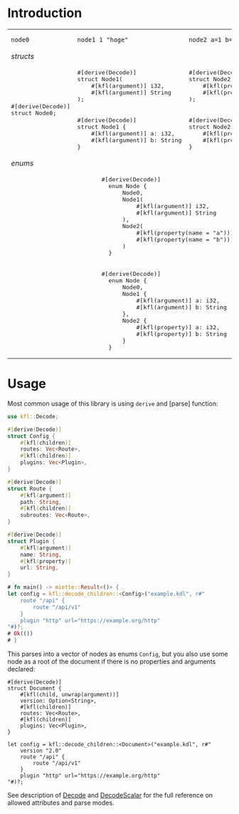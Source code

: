 # Introduction

<table>
  <tr>
    <td>
      <pre lang="kdl"><code>node0</code></pre>
    </td>
    <td>
      <pre lang="kdl"><code>node1 1 "hoge"</code></pre>
    </td>
    <td>
      <pre lang="kdl"><code>node2 a=1 b="hoge"</code></pre>
    </td>
  </tr>
  <tr>
    <td colspan=3><i>structs</i></td> 
  </tr>
  <tr>
    <td rowspan=2>
      <pre>#[derive(Decode)]
struct Node0;</pre>
    </td>
    <td>
      <pre>#[derive(Decode)]
struct Node1(
    #[kfl(argument)] i32,
    #[kfl(argument)] String
);</pre>
    </td>
    <td>
      <pre>#[derive(Decode)]
struct Node2(
    #[kfl(property(name = "a"))] i32,
    #[kfl(property(name = "b"))] String
);</pre>
    </td>
  </tr>
  <tr>
    <td>
      <pre>#[derive(Decode)]
struct Node1 {
    #[kfl(argument)] a: i32,
    #[kfl(argument)] b: String
}</pre>
    </td>
    <td>
      <pre>#[derive(Decode)]
struct Node2 {
    #[kfl(property)] a: i32,
    #[kfl(property)] b: String
}</pre>
    </td>
  </tr>
  <tr>
    <td colspan=3><i>enums</i></td> 
  </tr>
  <tr>
    <td colspan=3>
      <pre>                          #[derive(Decode)]
                            enum Node {
                                Node0,
                                Node1(
                                    #[kfl(argument)] i32,
                                    #[kfl(argument)] String
                                ),
                                Node2(
                                    #[kfl(property(name = "a"))] i32,
                                    #[kfl(property(name = "b"))] String
                                )
                            }</pre>
    </td>
  </tr>
  <tr>
    <td colspan=3>
      <pre>                          #[derive(Decode)]
                            enum Node {
                                Node0,
                                Node1 {
                                    #[kfl(argument)] a: i32,
                                    #[kfl(argument)] b: String
                                },
                                Node2 {
                                    #[kfl(property)] a: i32,
                                    #[kfl(property)] b: String
                                }
                            }</pre>
    </td>
  </tr>
</table>

# Usage

Most common usage of this library is using `derive` and [parse] function:

```rust
use kfl::Decode;

#[derive(Decode)]
struct Config {
    #[kfl(children)]
    routes: Vec<Route>,
    #[kfl(children)]
    plugins: Vec<Plugin>,
}

#[derive(Decode)]
struct Route {
    #[kfl(argument)]
    path: String,
    #[kfl(children)]
    subroutes: Vec<Route>,
}

#[derive(Decode)]
struct Plugin {
    #[kfl(argument)]
    name: String,
    #[kfl(property)]
    url: String,
}

# fn main() -> miette::Result<()> {
let config = kfl::decode_children::<Config>("example.kdl", r#"
    route "/api" {
        route "/api/v1"
    }
    plugin "http" url="https://example.org/http"
"#)?;
# Ok(())
# }
```

This parses into a vector of nodes as enums `Config`, but you also use some node as a root of the document if there is no properties and arguments declared:

```rust,ignore
#[derive(Decode)]
struct Document {
    #[kfl(child, unwrap(argument))]
    version: Option<String>,
    #[kfl(children)]
    routes: Vec<Route>,
    #[kfl(children)]
    plugins: Vec<Plugin>,
}

let config = kfl::decode_children::<Document>("example.kdl", r#"
    version "2.0"
    route "/api" {
        route "/api/v1"
    }
    plugin "http" url="https://example.org/http"
"#)?;
```

See description of [Decode](derive@Decode) and [DecodeScalar](derive@DecodeScalar) for the full reference on allowed attributes and parse modes.
